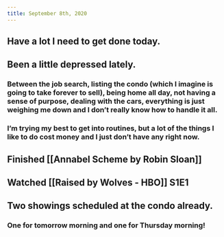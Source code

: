 ```yaml
---
title: September 8th, 2020
---
```


## Have a lot I need to get done today.

## Been a little depressed lately.
### Between the job search, listing the condo (which I imagine is going to take forever to sell), being home all day, not having a sense of purpose, dealing with the cars, everything is just weighing me down and I don’t really know how to handle it all.

### I’m trying my best to get into routines, but a lot of the things I like to do cost money and I just don’t have any right now.

## Finished [[Annabel Scheme by Robin Sloan]]

## Watched [[Raised by Wolves - HBO]] S1E1

## Two showings scheduled at the condo already. 
### One for tomorrow morning and one for Thursday morning!
